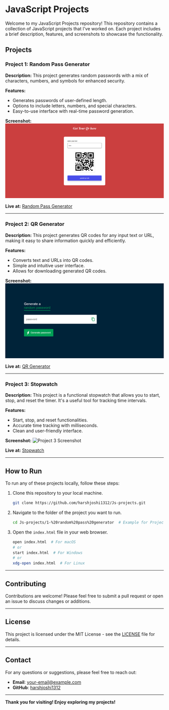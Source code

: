 # JavaScript Projects

Welcome to my JavaScript Projects repository! This repository contains a collection of JavaScript projects that I've worked on. Each project includes a brief description, features, and screenshots to showcase the functionality.

## Projects

### Project 1: Random Pass Generator

**Description:**
This project generates random passwords with a mix of characters, numbers, and symbols for enhanced security.

**Features:**
- Generates passwords of user-defined length.
- Options to include letters, numbers, and special characters.
- Easy-to-use interface with real-time password generation.

**Screenshot:**
![Project 1 Screenshot](/screenshots/screenshot1.png)

**Live at:**
[Random Pass Generator](https://harshjoshi1312.github.io/Js-projects/1-%20random%20pass%20generator/)

---

### Project 2: QR Generator

**Description:**
This project generates QR codes for any input text or URL, making it easy to share information quickly and efficiently.

**Features:**
- Converts text and URLs into QR codes.
- Simple and intuitive user interface.
- Allows for downloading generated QR codes.

**Screenshot:**
![Project 2 Screenshot](/screenshots/screenshot2.png)

**Live at:**
[QR Generator](https://harshjoshi1312.github.io/Js-projects/2%20-Qr%20genertaor/)

---

### Project 3: Stopwatch

**Description:**
This project is a functional stopwatch that allows you to start, stop, and reset the timer. It's a useful tool for tracking time intervals.

**Features:**
- Start, stop, and reset functionalities.
- Accurate time tracking with milliseconds.
- Clean and user-friendly interface.

**Screenshot:**
![Project 3 Screenshot](/screenshots/screenshot3.png)

**Live at:**
[Stopwatch](https://harshjoshi1312.github.io/Js-projects/3%20-%20Stop%20Watch/)

---

## How to Run

To run any of these projects locally, follow these steps:

1. Clone this repository to your local machine.

    ```bash
    git clone https://github.com/harshjoshi1312/Js-projects.git
    ```

2. Navigate to the folder of the project you want to run.

    ```bash
    cd Js-projects/1-%20random%20pass%20generator  # Example for Project 1
    ```

3. Open the `index.html` file in your web browser.

    ```bash
    open index.html  # For macOS
    # or
    start index.html  # For Windows
    # or
    xdg-open index.html  # For Linux
    ```

---

## Contributing

Contributions are welcome! Please feel free to submit a pull request or open an issue to discuss changes or additions.

---

## License

This project is licensed under the MIT License - see the [LICENSE](LICENSE) file for details.

---

## Contact

For any questions or suggestions, please feel free to reach out:

- **Email**: [your-email@example.com](mailto:your-email@example.com)
- **GitHub**: [harshjoshi1312](https://github.com/harshjoshi1312)

---

**Thank you for visiting! Enjoy exploring my projects!**
